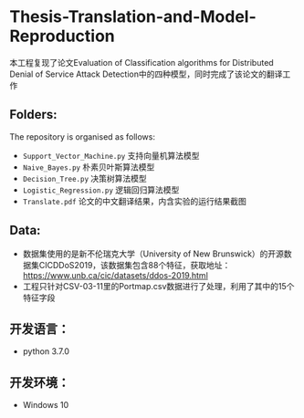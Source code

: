 # Thesis-Translation-and-Model-Reproduction
本工程复现了论文Evaluation of Classification algorithms for Distributed Denial of Service Attack Detection中的四种模型，同时完成了该论文的翻译工作

## Folders:
The repository is organised as follows:

- `Support_Vector_Machine.py` 支持向量机算法模型
- `Naive_Bayes.py` 朴素贝叶斯算法模型
- `Decision_Tree.py` 决策树算法模型
- `Logistic_Regression.py` 逻辑回归算法模型
- `Translate.pdf` 论文的中文翻译结果，内含实验的运行结果截图

## Data:
- 数据集使用的是新不伦瑞克大学（University of New Brunswick）的开源数据集CICDDoS2019，该数据集包含88个特征，获取地址：https://www.unb.ca/cic/datasets/ddos-2019.html
- 工程只针对CSV-03-11里的Portmap.csv数据进行了处理，利用了其中的15个特征字段

## 开发语言：
- python 3.7.0

## 开发环境：
- Windows 10
